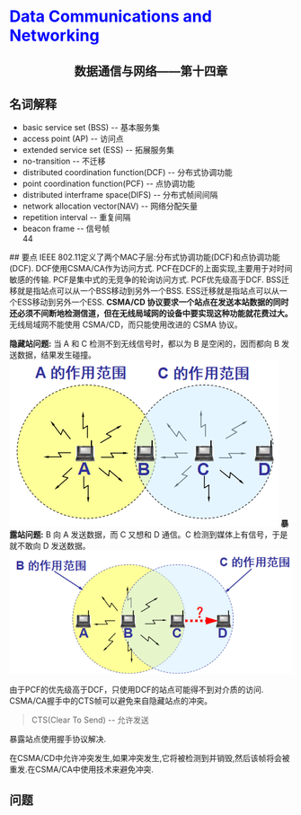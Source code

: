 # <font color= "blue"> Data Communications and Networking </font>

## <center> 数据通信与网络——第十四章</center>

## 名词解释
<ul>
<li>basic service set (BSS) -- 基本服务集</li>
<li>access point (AP) -- 访问点</li>
<li>extended service set (ESS) -- 拓展服务集</li>
<li>no-transition -- 不迁移</li>
<li>distributed coordination function(DCF) -- 分布式协调功能</li>
<li>point coordination function(PCF) -- 点协调功能</li>
<li>distributed interframe space(DIFS) -- 分布式帧间间隔</li>
<li>network allocation vector(NAV) -- 网络分配矢量</li>
<li>repetition interval -- 重复间隔</li>
<li>beacon frame -- 信号帧</li>44
</ul>
## 要点
IEEE 802.11定义了两个MAC子层:分布式协调功能(DCF)和点协调功能(DCF).  
DCF使用CSMA/CA作为访问方式.  
PCF在DCF的上面实现,主要用于对时间敏感的传输.  
PCF是集中式的无竞争的轮询访问方式.  
PCF优先级高于DCF.  
BSS迁移就是指站点可以从一个BSS移动到另外一个BSS.  
ESS迁移就是指站点可以从一个ESS移动到另外一个ESS.  
<b>CSMA/CD 协议要求一个站点在发送本站数据的同时还必须不间断地检测信道，但在无线局域网的设备中要实现这种功能就花费过大。</b>  
无线局域网不能使用 CSMA/CD，而只能使用改进的 CSMA 协议。  

<b>隐藏站问题:</b>
当 A 和 C 检测不到无线信号时，都以为 B 是空闲的，因而都向 B 发送数据，结果发生碰撞。  
<img src = "img/14.1.png"/>
<b>暴露站问题:</b>
B 向 A 发送数据，而 C 又想和 D 通信。C 检测到媒体上有信号，于是就不敢向 D 发送数据。  
<img src = "img/14.2.png"/>

由于PCF的优先级高于DCF，只使用DCF的站点可能得不到对介质的访问.  
CSMA/CA握手中的CTS帧可以避免来自隐藏站点的冲突。  
> CTS(Clear To Send) -- 允许发送

暴露站点使用握手协议解决.  

在CSMA/CD中允许冲突发生,如果冲突发生,它将被检测到并销毁,然后该帧将会被重发.在CSMA/CA中使用技术来避免冲突.  
## 问题